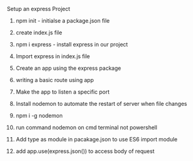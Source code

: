 Setup an express Project

1. npm init - initialse a package.json file
2. create index.js file
3. npm i express - install express in our project
4. Import express in index.js file
5. Create an app using the express package
6. writing a basic route using app
7. Make the app to listen a specific port
8. Install nodemon to automate the restart of server when file changes
9. npm i -g nodemon
10. run command nodemon on cmd terminal not powershell
11. Add type as module in pacakage.json to use ES6 import module
12. add app.use(express.json()) to access body of request

     <!-- project flow -->

     <!--main- index.js

     we declare what is port value
     To declare port value we.env file
     in we store constant eg:port,password are be constant
     we create .env file(eg:emp.env)
    open mongodb port
    run: npm run dev in terminal
     it connect to mongodb and msg as connect to port 3000
     then open postman get message if api working or not-->
